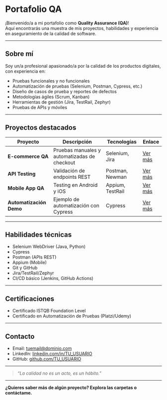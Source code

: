# Portafolio QA

¡Bienvenido/a a mi portafolio como **Quality Assurance (QA)**!  
Aquí encontrarás una muestra de mis proyectos, habilidades y experiencia en aseguramiento de la calidad de software.

---

## Sobre mí

Soy un/a profesional apasionado/a por la calidad de los productos digitales, con experiencia en:

- Pruebas funcionales y no funcionales
- Automatización de pruebas (Selenium, Postman, Cypress, etc.)
- Diseño de casos de prueba y reportes de defectos
- Metodologías ágiles (Scrum, Kanban)
- Herramientas de gestión (Jira, TestRail, Zephyr)
- Pruebas de APIs y móviles

---

## Proyectos destacados

| Proyecto            | Descripción                                   | Tecnologías         | Enlace        |
|---------------------|-----------------------------------------------|---------------------|--------------|
| **E-commerce QA**   | Pruebas manuales y automatizadas de checkout  | Selenium, Jira      | [Ver más](./ecommerce-qa) |
| **API Testing**     | Validación de endpoints REST                  | Postman, Newman     | [Ver más](./api-testing)  |
| **Mobile App QA**   | Testing en Android y iOS                      | Appium, TestRail    | [Ver más](./mobile-app-qa) |
| **Automatización Demo** | Ejemplo de automatización con Cypress      | Cypress             | [Ver más](./cypress-demo) |

---

## Habilidades técnicas

- Selenium WebDriver (Java, Python)
- Cypress
- Postman (APIs REST)
- Appium (Mobile)
- Git y GitHub
- Jira/TestRail/Zephyr
- CI/CD básico (Jenkins, GitHub Actions)

---

## Certificaciones

- Certificado ISTQB Foundation Level
- Certificado en Automatización de Pruebas (Platzi/Udemy)

---

## Contacto

- Email: tuemail@dominio.com
- LinkedIn: [linkedin.com/in/TU_USUARIO](https://linkedin.com/in/TU_USUARIO)
- GitHub: [github.com/TU_USUARIO](https://github.com/TU_USUARIO)

---

> _“La calidad no es un acto, es un hábito.”_

---

**¿Quieres saber más de algún proyecto? Explora las carpetas o contáctame.**
